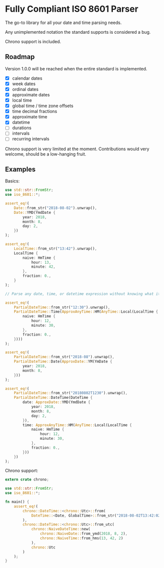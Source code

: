 # Fully Compliant ISO 8601 Parser

The go-to library for all your date and time parsing needs.

Any unimplemented notation the standard supports is considered a bug.

Chrono support is included.

## Roadmap

Version 1.0.0 will be reached when the entire standard is implemented.

- [x] calendar dates
- [x] week dates
- [x] ordinal dates
- [x] approximate dates
- [x] local time
- [x] global time / time zone offsets
- [x] time decimal fractions
- [x] approximate time
- [x] datetime
- [ ] durations
- [ ] intervals
- [ ] recurring intervals

Chrono support is very limited at the moment.
Contributions would very welcome, should be a low-hanging fruit.

## Examples

Basics:

```rust
use std::str::FromStr;
use iso_8601::*;

assert_eq!(
    Date::from_str("2018-08-02").unwrap(),
    Date::YMD(YmdDate {
        year: 2018,
        month: 8,
        day: 2,
    })
);

assert_eq!(
    LocalTime::from_str("13:42").unwrap(),
    LocalTime {
        naive: HmTime {
            hour: 13,
            minute: 42,
        },
        fraction: 0.,
    }
);

// Parse any date, time, or datetime expression without knowing what it is:

assert_eq!(
    PartialDateTime::from_str("12:30").unwrap(),
    PartialDateTime::Time(ApproxAnyTime::HM(AnyTime::Local(LocalTime {
        naive: HmTime {
            hour: 12,
            minute: 30,
        },
        fraction: 0.,
    })))
);

assert_eq!(
    PartialDateTime::from_str("2018-08").unwrap(),
    PartialDateTime::Date(ApproxDate::YM(YmDate {
        year: 2018,
        month: 8,
    }))
);

assert_eq!(
    PartialDateTime::from_str("20180802T1230").unwrap(),
    PartialDateTime::DateTime(DateTime {
        date: ApproxDate::YMD(YmdDate {
            year: 2018,
            month: 8,
            day: 2,
        }),
        time: ApproxAnyTime::HM(AnyTime::Local(LocalTime {
            naive: HmTime {
                hour: 12,
                minute: 30,
            },
            fraction: 0.,
        }))
    })
);
```

Chrono support:

```rust
extern crate chrono;

use std::str::FromStr;
use iso_8601::*;

fn main() {
    assert_eq!(
        chrono::DateTime::<chrono::Utc>::from(
            DateTime::<Date, GlobalTime>::from_str("2018-08-02T13:42:02Z").unwrap()
        ),
        chrono::DateTime::<chrono::Utc>::from_utc(
            chrono::NaiveDateTime::new(
                chrono::NaiveDate::from_ymd(2018, 8, 2),
                chrono::NaiveTime::from_hms(13, 42, 2)
            ),
            chrono::Utc
        )
    );
}
```

